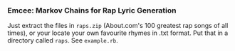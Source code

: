### Emcee: Markov Chains for Rap Lyric Generation

Just extract the files in `raps.zip` (About.com's 100 greatest rap songs of all times), or your locate your own favourite rhymes in .txt format. Put that in a directory called `raps`. See `example.rb`.
